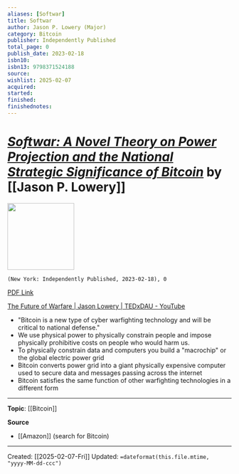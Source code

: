 ```yaml
---
aliases: [Softwar]
title: Softwar
author: Jason P. Lowery (Major)
category: Bitcoin
publisher: Independently Published
total_page: 0
publish_date: 2023-02-18
isbn10: 
isbn13: 9798371524188
source: 
wishlist: 2025-02-07
acquired: 
started: 
finished: 
finishednotes: 
---
```

# *[Softwar:  A Novel Theory on Power Projection and the National Strategic Significance of Bitcoin]()* by [[Jason P. Lowery]]

<img src="http://books.google.com/books/content?id=xB6vzwEACAAJ&printsec=frontcover&img=1&zoom=1&source=gbs_api" width=150>

`(New York: Independently Published, 2023-02-18), 0`

[PDF Link](https://dspace.mit.edu/bitstream/handle/1721.1/153030/lowery-jplowery-sm-sdm-2023-thesis.pdf?sequence=1)

[The Future of Warfare | Jason Lowery | TEDxDAU - YouTube](https://youtu.be/spDS7q6uRkY)
* "Bitcoin is a new type of cyber warfighting technology and will be critical to national defense."
* We use physical power to physically constrain people and impose physically prohibitive costs on people who would harm us.
* To physically constrain data and computers you build a "macrochip" or the global electric power grid 
* Bitcoin converts power grid into a giant physically expensive computer used to secure data and messages passing across the internet 
* Bitcoin satisfies the same function of other warfighting technologies in a different form

--- 
**Topic**: [[Bitcoin]]

**Source**
- [[Amazon]] (search for Bitcoin)
 
---
Created: [[2025-02-07-Fri]]
Updated: `=dateformat(this.file.mtime, "yyyy-MM-dd-ccc")`